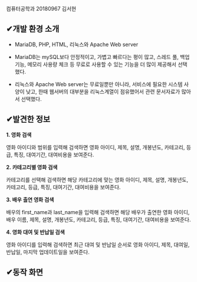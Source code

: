 컴퓨터공학과 20180967 김서현
##  &#10004;개발 환경 소개
- MariaDB, PHP, HTML, 리눅스와 Apache Web server

- MariaDB는 mySQL보다 안정적이고, 가볍고 빠르다는 평이 많고, 스레드 풀, 백업 기능, 메모리 사용량 체크 등
무료로 사용할 수 있는 기능을 더 많이 제공해서 선택했다.

- 리눅스와 Apache Web server는 무료일뿐만 아니라, 서비스에 필요한 시스템 사양이 낮고, 한때
웹서버의 대부분을 리눅스계열이 점유했어서 관련 문서자료가 많아서 선택했다.

##  &#10004;발견한 정보
**1. 영화 검색**

영화 아이디와 범위를 입력해 검색하면 영화 아이디, 제목, 설명, 개봉년도, 카테고리, 등급, 
특징, 대여기간, 대여비용을 보여준다.

**2. 카테고리별 영화 검색**

카테고리를 선택해 검색하면 해당 카테고리에 맞는 영화 아이디, 제목, 설명, 개봉년도, 카테고리, 등급,
특징, 대여기간, 대여비용을 보여준다.

**3. 배우 출연 영화 검색**

배우의 first_name과 last_name을 입력해 검색하면 해당 배우가 출연한 영화 아이디, 배우 이름,
제목, 설명, 개봉년도, 카테고리, 등급, 특징, 대여기간, 대여비용을 보여준다.

**4. 영화 대여 및 반납일 검색**

영화 아이디를 입력해 검색하면 최근 대여 및 반납일 순서로 영화 아이디, 제목, 대여일, 반납일,
마지막 업데이트일을 보여준다.

##  &#10004;동작 화면
